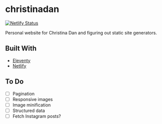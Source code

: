 # christinadan

[![Netlify Status](https://api.netlify.com/api/v1/badges/05a6a05a-a50c-4cf8-9597-2a5650b94342/deploy-status)](https://app.netlify.com/sites/christinadan/deploys)

Personal website for Christina Dan and figuring out static site generators.

## Built With
* [Eleventy](https://11ty.dev)
* [Netlify](https://netlify.com)

## To Do
- [ ] Pagination
- [ ] Responsive images
- [ ] Image minification
- [ ] Structured data
- [ ] Fetch Instagram posts?
